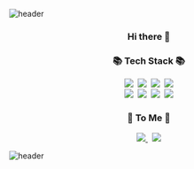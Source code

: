 ![header](https://capsule-render.vercel.app/api?type=waving&color=auto&height=200&section=header&text=Saebom%20Son&fontSize=60)
<h3 align="center">Hi there 👋</h3>
<h3 align="center">📚 Tech Stack 📚</h3>
<p align="center">
  <img src="https://img.shields.io/badge/Java-bf2e24?style=flat-square&logo=Java&logoColor=white"/>&nbsp;
  <img src="https://img.shields.io/badge/Spring-32a852?style=flat-square&logo=Spring&logoColor=white"/>&nbsp;
  <img src="https://img.shields.io/badge/MySql-395e6e?style=flat-square&logo=Mysql&logoColor=white"/>&nbsp;
  <img src="https://img.shields.io/badge/Eclipse-6524bf?style=flat-square&logo=Eclipse&logoColor=white"/>
<br>
  <img src="https://img.shields.io/badge/HTML-ed813e?style=flat-square&logo=Html5&logoColor=white"/>&nbsp;
  <img src="https://img.shields.io/badge/CSS-4654f0?style=flat-square&logo=css3&logoColor=white"/>&nbsp;
  <img src="https://img.shields.io/badge/JavaScript-fce85d?style=flat-square&logo=JavaScript&logoColor=white"/>&nbsp;
  <img src="https://img.shields.io/badge/Python-3766AB?style=flat-square&logo=Python&logoColor=white"/>
</p>
<h3 align="center">💜 To Me 💜</h3>
<p align="center">
  <a href="https://velog.io/@bonni" target=" _blank">
    <img src="https://img.shields.io/badge/Tech%20Blog-11B48A?style=flat-square&logo=Vimeo&logoColor=white&link=https://velog.io/@bonni"/>
  </a>&nbsp;
  <a href="mailto:newspring56@gmail.com">
    <img src="https://img.shields.io/badge/newspring56@gmail.com-EA4335?style=flat-square&logo=Gmail&logoColor=white&link=newspring56@gmail.com"/>
  </a>
</p>

![header](https://capsule-render.vercel.app/api?type=waving&color=auto&height=100&section=footer)

<!--
**SaebomSon/SaebomSon** is a ✨ _special_ ✨ repository because its `README.md` (this file) appears on your GitHub profile.

Here are some ideas to get you started:

- 🔭 I’m currently working on ...
- 🌱 I’m currently learning ...
- 👯 I’m looking to collaborate on ...
- 🤔 I’m looking for help with ...
- 💬 Ask me about ...
- 📫 How to reach me: ...
- 😄 Pronouns: ...
- ⚡ Fun fact: ...
-->
